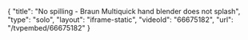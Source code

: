 {
    "title": "No spilling - Braun Multiquick hand blender does not splash",
    "type": "solo",
    "layout": "iframe-static",
    "videoId": "66675182",
    "url": "\/tvpembed\/66675182"
}